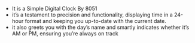 - It is a Simple Digital Clock By 8051
- it’s a testament to precision and functionality, displaying time in a 24-hour format and keeping you up-to-date with the current date.
- it also greets you with the day’s name and smartly indicates whether it’s AM or PM, ensuring you’re always on track
